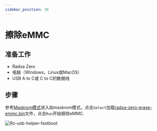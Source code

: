 ```yaml
---
sidebar_position: 30
---
```


# 擦除eMMC

## 准备工作

- Radxa Zero
- 电脑（Windows，Linux或MacOS）
- USB A to C或 C to C的数据线

## 步骤

参考[Maskrom模式](/zero/zero/maskrom)进入如maskrom模式。点击`Select`加载[radxa-zero-erase-emmc.bin](https://dl.radxa.com/zero/images/loader/radxa-zero-erase-emmc.bin)文件，点击`Run`开始擦除eMMC.

![Rz-usb-helper-fastboot](/img/zero/zero/Rz-usb-helper-fastboot.webp)
